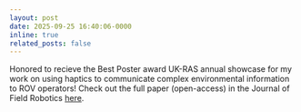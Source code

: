 ```yaml
---
layout: post
date: 2025-09-25 16:40:06-0000
inline: true
related_posts: false
---
```


Honored to recieve the Best Poster award UK-RAS annual showcase for my work on using haptics to communicate complex environmental information to ROV operators! Check out the full paper (open-access) in the Journal of Field Robotics [here](https://onlinelibrary.wiley.com/doi/full/10.1002/rob.22533).